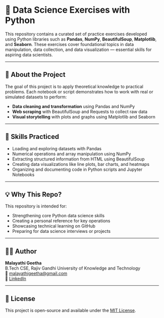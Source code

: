 
# 🧠 Data Science Exercises with Python

This repository contains a curated set of practice exercises developed using Python libraries such as **Pandas**, **NumPy**, **BeautifulSoup**, **Matplotlib**, and **Seaborn**. These exercises cover foundational topics in data manipulation, data collection, and data visualization — essential skills for aspiring data scientists.

---

## 📌 About the Project

The goal of this project is to apply theoretical knowledge to practical problems. Each notebook or script demonstrates how to work with real or simulated datasets to perform:

- **Data cleaning and transformation** using Pandas and NumPy
- **Web scraping** with BeautifulSoup and Requests to collect raw data
- **Visual storytelling** with plots and graphs using Matplotlib and Seaborn

---

## 🧪 Skills Practiced

- Loading and exploring datasets with Pandas
- Numerical operations and array manipulation using NumPy
- Extracting structured information from HTML using BeautifulSoup
- Creating data visualizations like line plots, bar charts, and heatmaps
- Organizing and documenting code in Python scripts and Jupyter Notebooks

---

## 💡 Why This Repo?

This repository is intended for:
- Strengthening core Python data science skills
- Creating a personal reference for key operations
- Showcasing technical learning on GitHub
- Preparing for data science interviews or projects

---

## 👩‍💻 Author

**Malayathi Geetha**  
B.Tech CSE, Rajiv Gandhi University of Knowledge and Technology  
📧 malayathigeetha@gmail.com  
🔗 [LinkedIn](https://www.linkedin.com/in/malayathi-geetha-ab8544286)

---

## 📄 License

This project is open-source and available under the [MIT License](LICENSE).
